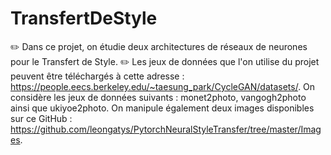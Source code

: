 # TransfertDeStyle
:pencil2: Dans ce projet, on étudie deux architectures de réseaux de neurones pour le Transfert de Style. :pencil2:
Les jeux de données que l'on utilise du projet peuvent être téléchargés à cette adresse : https://people.eecs.berkeley.edu/~taesung_park/CycleGAN/datasets/. On considère les jeux de données suivants : monet2photo, vangogh2photo ainsi que ukiyoe2photo.
On manipule également deux images disponibles sur ce GitHub : https://github.com/leongatys/PytorchNeuralStyleTransfer/tree/master/Images.
